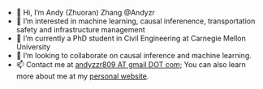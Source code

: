 - 👋 Hi, I’m Andy (Zhuoran) Zhang @Andyzr
- 👀 I’m interested in machine learning, causal inferenence, transportation safety and infrastructure management
- 🌱 I’m currently a PhD student in Civil Engineering at Carnegie Mellon University
- 💞️ I’m looking to collaborate on causal inference and machine learning.
- 📫 Contact me at [andyzzr809 AT gmail DOT com](mailto:andyzzr809@gmail.com); You can also learn more about me at my [personal website](https://www.zhangzr.net).

<!---
Andyzr/Andyzr is a ✨ special ✨ repository because its `README.md` (this file) appears on your GitHub profile.
You can click the Preview link to take a look at your changes.
--->
